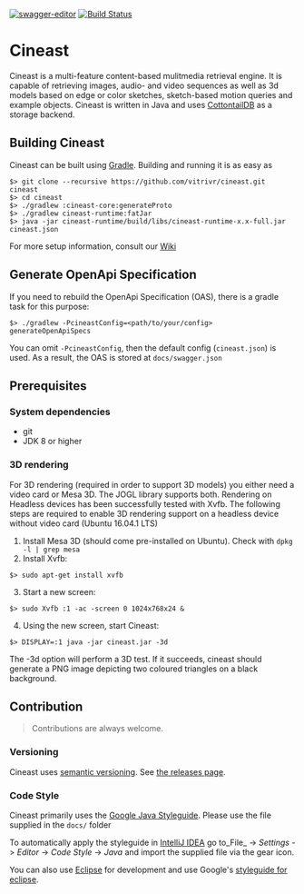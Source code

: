 [![swagger-editor](https://img.shields.io/badge/open--API-in--editor-green.svg?style=flat&label=open-api-v2)](https://editor.swagger.io/?url=https://raw.githubusercontent.com/vitrivr/cineast/multi-module-openapi-support/docs/swagger.json)
[![Build Status](https://travis-ci.org/vitrivr/cineast.svg?branch=master)](https://travis-ci.org/vitrivr/cineast)

# Cineast
Cineast is a multi-feature content-based mulitmedia retrieval engine. It is capable of retrieving images, audio- and video sequences as well as 3d models based on edge or color sketches, sketch-based motion queries and example objects.
Cineast is written in Java and uses [CottontailDB](https://github.com/https://github.com/ppanopticon/cottontaildb) as a storage backend.

## Building Cineast
Cineast can be built using [Gradle](http://gradle.org/). Building and running it is as easy as
```
$> git clone --recursive https://github.com/vitrivr/cineast.git cineast
$> cd cineast
$> ./gradlew :cineast-core:generateProto
$> ./gradlew cineast-runtime:fatJar
$> java -jar cineast-runtime/build/libs/cineast-runtime-x.x-full.jar cineast.json
 ```

For more setup information, consult our [Wiki](https://github.com/vitrivr/cineast/wiki)

## Generate OpenApi Specification

If you need to rebuild the OpenApi Specification (OAS), there is a gradle task for this purpose:

```
$> ./gradlew -PcineastConfig=<path/to/your/config> generateOpenApiSpecs
```

You can omit `-PcineastConfig`, then the default config (`cineast.json`) is used.
As a result, the OAS is stored at `docs/swagger.json`


## Prerequisites
### System dependencies
* git
* JDK 8 or higher

### 3D rendering
For 3D rendering (required in order to support 3D models) you either need a video card or Mesa 3D. The JOGL library supports both. Rendering on Headless devices has been successfully tested with Xvfb. The following steps are required to enable
3D rendering support on a headless device without video card (Ubuntu 16.04.1 LTS)

1. Install Mesa 3D (should come pre-installed on Ubuntu). Check with `dpkg -l | grep mesa`
2. Install Xvfb:

 ```
 $> sudo apt-get install xvfb
 ```
 
3. Start a new screen:

 ```
 $> sudo Xvfb :1 -ac -screen 0 1024x768x24 &
 ```
 
4. Using the new screen, start Cineast:

 ```
 $> DISPLAY=:1 java -jar cineast.jar -3d
 ```
 
The -3d option will perform a 3D test. If it succeeds, cineast should generate a PNG image depicting two coloured
triangles on a black background.

## Contribution

> Contributions are always welcome.

### Versioning

Cineast uses [semantic versioning](https://semver.org). See [the releases page](https://github.com/vitrivr/cineast/releases).

### Code Style

Cineast primarily uses the [Google Java Styleguide](https://google.github.io/styleguide/javaguide.html).
Please use the file supplied in the `docs/` folder

To automatically apply the styleguide in [IntelliJ IDEA](https://www.jetbrains.com/idea/) go to_File_ -> _Settings_ -> _Editor_ -> _Code Style_ -> _Java_ and import the supplied file via the gear icon.

You can also use [Eclipse](https://www.eclipse.org/) for development and use Google's [styleguide for eclipse](https://github.com/google/styleguide/blob/gh-pages/eclipse-java-google-style.xml).
